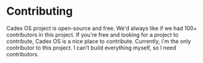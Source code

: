 # Contributing
Cadex OS project is open-source and free. We'd always like if we had 100+ contributors in this project.
If you're free and looking for a project to contribute, Cadex OS is a nice place to contribute.
Currently, i'm the only contributor to this project. I can't build everything myself, so I need contributors.
